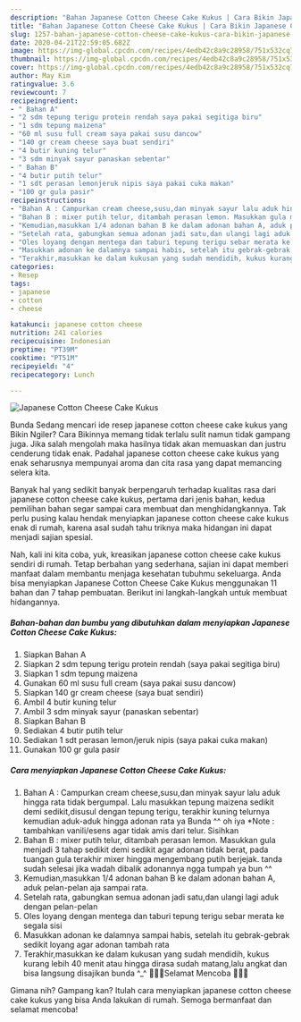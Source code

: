 ```yaml
---
description: "Bahan Japanese Cotton Cheese Cake Kukus | Cara Bikin Japanese Cotton Cheese Cake Kukus Yang Lezat"
title: "Bahan Japanese Cotton Cheese Cake Kukus | Cara Bikin Japanese Cotton Cheese Cake Kukus Yang Lezat"
slug: 1257-bahan-japanese-cotton-cheese-cake-kukus-cara-bikin-japanese-cotton-cheese-cake-kukus-yang-lezat
date: 2020-04-21T22:59:05.682Z
image: https://img-global.cpcdn.com/recipes/4edb42c8a9c28958/751x532cq70/japanese-cotton-cheese-cake-kukus-foto-resep-utama.jpg
thumbnail: https://img-global.cpcdn.com/recipes/4edb42c8a9c28958/751x532cq70/japanese-cotton-cheese-cake-kukus-foto-resep-utama.jpg
cover: https://img-global.cpcdn.com/recipes/4edb42c8a9c28958/751x532cq70/japanese-cotton-cheese-cake-kukus-foto-resep-utama.jpg
author: May Kim
ratingvalue: 3.6
reviewcount: 7
recipeingredient:
- " Bahan A"
- "2 sdm tepung terigu protein rendah saya pakai segitiga biru"
- "1 sdm tepung maizena"
- "60 ml susu full cream saya pakai susu dancow"
- "140 gr cream cheese saya buat sendiri"
- "4 butir kuning telur"
- "3 sdm minyak sayur panaskan sebentar"
- " Bahan B"
- "4 butir putih telur"
- "1 sdt perasan lemonjeruk nipis saya pakai cuka makan"
- "100 gr gula pasir"
recipeinstructions:
- "Bahan A : Campurkan cream cheese,susu,dan minyak sayur lalu aduk hingga rata tidak bergumpal. Lalu masukkan tepung maizena sedikit demi sedikit,disusul dengan tepung terigu, terakhir kuning telurnya kemudian aduk-aduk hingga adonan rata ya Bunda ^^ oh iya *Note : tambahkan vanili/esens agar tidak amis dari telur. Sisihkan"
- "Bahan B : mixer putih telur, ditambah perasan lemon. Masukkan gula menjadi 3 tahap sedikit demi sedikit agar adonan tidak berat, pada tuangan gula terakhir mixer hingga mengembang putih berjejak. tanda sudah selesai jika wadah dibalik adonannya ngga tumpah ya bun ^^"
- "Kemudian,masukkan 1/4 adonan bahan B ke dalam adonan bahan A, aduk pelan-pelan aja sampai rata."
- "Setelah rata, gabungkan semua adonan jadi satu,dan ulangi lagi aduk dengan pelan-pelan"
- "Oles loyang dengan mentega dan taburi tepung terigu sebar merata ke segala sisi"
- "Masukkan adonan ke dalamnya sampai habis, setelah itu gebrak-gebrak sedikit loyang agar adonan tambah rata"
- "Terakhir,masukkan ke dalam kukusan yang sudah mendidih, kukus kurang lebih 40 menit atau hingga dirasa sudah matang,lalu angkat dan bisa langsung disajikan bunda ^_^ 🌷🍰🍩Selamat Mencoba 🌷🍰🍩"
categories:
- Resep
tags:
- japanese
- cotton
- cheese

katakunci: japanese cotton cheese 
nutrition: 241 calories
recipecuisine: Indonesian
preptime: "PT39M"
cooktime: "PT51M"
recipeyield: "4"
recipecategory: Lunch

---
```



![Japanese Cotton Cheese Cake Kukus](https://img-global.cpcdn.com/recipes/4edb42c8a9c28958/751x532cq70/japanese-cotton-cheese-cake-kukus-foto-resep-utama.jpg)

Bunda Sedang mencari ide resep japanese cotton cheese cake kukus yang Bikin Ngiler? Cara Bikinnya memang tidak terlalu sulit namun tidak gampang juga. Jika salah mengolah maka hasilnya tidak akan memuaskan dan justru cenderung tidak enak. Padahal japanese cotton cheese cake kukus yang enak seharusnya mempunyai aroma dan cita rasa yang dapat memancing selera kita.



Banyak hal yang sedikit banyak berpengaruh terhadap kualitas rasa dari japanese cotton cheese cake kukus, pertama dari jenis bahan, kedua pemilihan bahan segar sampai cara membuat dan menghidangkannya. Tak perlu pusing kalau hendak menyiapkan japanese cotton cheese cake kukus enak di rumah, karena asal sudah tahu triknya maka hidangan ini dapat menjadi sajian spesial.


Nah, kali ini kita coba, yuk, kreasikan japanese cotton cheese cake kukus sendiri di rumah. Tetap berbahan yang sederhana, sajian ini dapat memberi manfaat dalam membantu menjaga kesehatan tubuhmu sekeluarga. Anda bisa menyiapkan Japanese Cotton Cheese Cake Kukus menggunakan 11 bahan dan 7 tahap pembuatan. Berikut ini langkah-langkah untuk membuat hidangannya.

<!--inarticleads1-->

##### Bahan-bahan dan bumbu yang dibutuhkan dalam menyiapkan Japanese Cotton Cheese Cake Kukus:

1. Siapkan  Bahan A
1. Siapkan 2 sdm tepung terigu protein rendah (saya pakai segitiga biru)
1. Siapkan 1 sdm tepung maizena
1. Gunakan 60 ml susu full cream (saya pakai susu dancow)
1. Siapkan 140 gr cream cheese (saya buat sendiri)
1. Ambil 4 butir kuning telur
1. Ambil 3 sdm minyak sayur (panaskan sebentar)
1. Siapkan  Bahan B
1. Sediakan 4 butir putih telur
1. Sediakan 1 sdt perasan lemon/jeruk nipis (saya pakai cuka makan)
1. Gunakan 100 gr gula pasir




<!--inarticleads2-->

##### Cara menyiapkan Japanese Cotton Cheese Cake Kukus:

1. Bahan A : Campurkan cream cheese,susu,dan minyak sayur lalu aduk hingga rata tidak bergumpal. Lalu masukkan tepung maizena sedikit demi sedikit,disusul dengan tepung terigu, terakhir kuning telurnya kemudian aduk-aduk hingga adonan rata ya Bunda ^^ oh iya *Note : tambahkan vanili/esens agar tidak amis dari telur. Sisihkan
1. Bahan B : mixer putih telur, ditambah perasan lemon. Masukkan gula menjadi 3 tahap sedikit demi sedikit agar adonan tidak berat, pada tuangan gula terakhir mixer hingga mengembang putih berjejak. tanda sudah selesai jika wadah dibalik adonannya ngga tumpah ya bun ^^
1. Kemudian,masukkan 1/4 adonan bahan B ke dalam adonan bahan A, aduk pelan-pelan aja sampai rata.
1. Setelah rata, gabungkan semua adonan jadi satu,dan ulangi lagi aduk dengan pelan-pelan
1. Oles loyang dengan mentega dan taburi tepung terigu sebar merata ke segala sisi
1. Masukkan adonan ke dalamnya sampai habis, setelah itu gebrak-gebrak sedikit loyang agar adonan tambah rata
1. Terakhir,masukkan ke dalam kukusan yang sudah mendidih, kukus kurang lebih 40 menit atau hingga dirasa sudah matang,lalu angkat dan bisa langsung disajikan bunda ^_^ 🌷🍰🍩Selamat Mencoba 🌷🍰🍩




Gimana nih? Gampang kan? Itulah cara menyiapkan japanese cotton cheese cake kukus yang bisa Anda lakukan di rumah. Semoga bermanfaat dan selamat mencoba!
